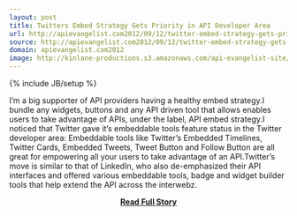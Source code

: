 ```yaml
---
layout: post
title: Twitters Embed Strategy Gets Priority in API Developer Area
url: http://apievangelist.com2012/09/12/twitter-embed-strategy-gets-priority-in-api-developer-area/
source: http://apievangelist.com2012/09/12/twitter-embed-strategy-gets-priority-in-api-developer-area/
domain: apievangelist.com2012
image: http://kinlane-productions.s3.amazonaws.com/api-evangelist-site/blog/twitter-bird-light.png
---
```

{% include JB/setup %}<p>I’m a big supporter of API providers having a healthy embed strategy.I bundle any widgets, buttons and any API driven tool that allows enables users to take advantage of APIs, under the label, API embed strategy.I noticed that Twitter gave it’s embeddable tools feature status in the Twitter developer area: Embeddable tools like Twitter’s Embedded Timelines, Twitter Cards, Embedded Tweets, Tweet Button and Follow Button are all great for empowering all your users to take advantage of an API.Twitter’s move is similar to that of LinkedIn, who also de-emphasized their API interfaces and offered various embeddable tools, badge and widget builder tools that help extend the API across the interwebz.</p>
<center><p><a href="http://apievangelist.com2012/09/12/twitter-embed-strategy-gets-priority-in-api-developer-area/" style='padding:25px; font-sze:18px; font-weight: bold;'>Read Full Story</a></p></center>
